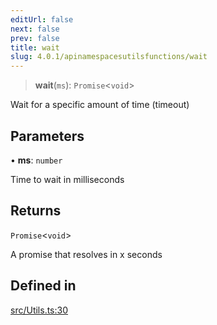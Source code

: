 ```yaml
---
editUrl: false
next: false
prev: false
title: wait
slug: 4.0.1/apinamespacesutilsfunctions/wait
---
```


> **wait**(`ms`): `Promise`\<`void`>

Wait for a specific amount of time (timeout)

## Parameters

• **ms**: `number`

Time to wait in milliseconds

## Returns

`Promise`\<`void`>

A promise that resolves in x seconds

## Defined in

[src/Utils.ts:30](https://github.com/shipgirlproject/shoukaku/blob/396aa531096eda327ade0f473f9807576e9ae9df/src/Utils.ts#L30)
